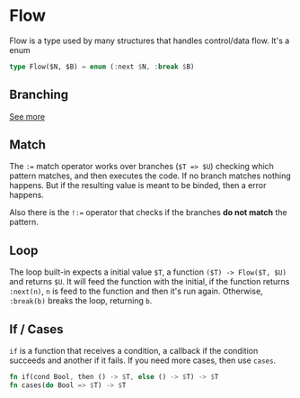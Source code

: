 # Flow

Flow is a type used by many structures that handles control/data flow. It's a enum

```rs
type Flow($N, $B) = enum (:next $N, :break $B)
```

## Branching

[See more](./branching.md)

## Match

The `:=` match operator works over branches (`$T => $U`) checking which pattern matches, and then executes the code. If no branch matches nothing happens. But if the resulting value is meant to be binded, then a error happens.

Also there is the `!:=` operator that checks if the branches **do not match** the pattern.

## Loop

The loop built-in expects a initial value `$T`, a function `($T) -> Flow($T, $U)` and returns `$U`. It will feed the function with the initial, if the function returns `:next(n)`, `n` is feed to the function and then it's run again. Otherwise, `:break(b)` breaks the loop, returning `b`.

## If / Cases

`if` is a function that receives a condition, a callback if the condition succeeds and another if it fails. If you need more cases, then use `cases`.

```rs
fn if(cond Bool, then () -> $T, else () -> $T) -> $T
fn cases(do Bool => $T) -> $T
``` 
